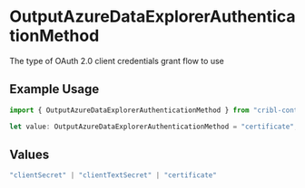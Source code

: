 # OutputAzureDataExplorerAuthenticationMethod

The type of OAuth 2.0 client credentials grant flow to use

## Example Usage

```typescript
import { OutputAzureDataExplorerAuthenticationMethod } from "cribl-control-plane/models";

let value: OutputAzureDataExplorerAuthenticationMethod = "certificate";
```

## Values

```typescript
"clientSecret" | "clientTextSecret" | "certificate"
```